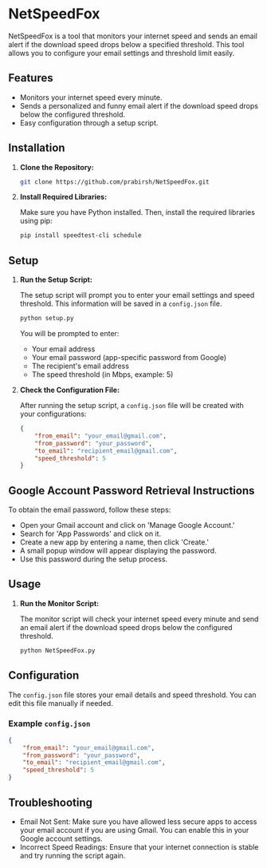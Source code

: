 # NetSpeedFox

NetSpeedFox is a tool that monitors your internet speed and sends an email alert if the download speed drops below a specified threshold. This tool allows you to configure your email settings and threshold limit easily.

## Features

- Monitors your internet speed every minute.
- Sends a personalized and funny email alert if the download speed drops below the configured threshold.
- Easy configuration through a setup script.

## Installation

1. **Clone the Repository:**

    ```sh
    git clone https://github.com/prabirsh/NetSpeedFox.git
    ```

2. **Install Required Libraries:**

    Make sure you have Python installed. Then, install the required libraries using pip:

    ```sh
    pip install speedtest-cli schedule
    ```

## Setup

1. **Run the Setup Script:**

    The setup script will prompt you to enter your email settings and speed threshold. This information will be saved in a `config.json` file.

    ```sh
    python setup.py
    ```

    You will be prompted to enter:
    - Your email address
    - Your email password (app-specific password from Google)
    - The recipient's email address
    - The speed threshold (in Mbps, example: 5)

2. **Check the Configuration File:**

    After running the setup script, a `config.json` file will be created with your configurations:

    ```json
    {
        "from_email": "your_email@gmail.com",
        "from_password": "your_password",
        "to_email": "recipient_email@gmail.com",
        "speed_threshold": 5
    }
    ```
## Google Account Password Retrieval Instructions

To obtain the email password, follow these steps:
- Open your Gmail account and click on 'Manage Google Account.'
- Search for 'App Passwords' and click on it.
- Create a new app by entering a name, then click 'Create.'
- A small popup window will appear displaying the password.
- Use this password during the setup process.

## Usage

1. **Run the Monitor Script:**

    The monitor script will check your internet speed every minute and send an email alert if the download speed drops below the configured threshold.

    ```sh
    python NetSpeedFox.py
    ```

## Configuration

The `config.json` file stores your email details and speed threshold. You can edit this file manually if needed.

### Example `config.json`

```json
{
    "from_email": "your_email@gmail.com",
    "from_password": "your_password",
    "to_email": "recipient_email@gmail.com",
    "speed_threshold": 5
}
```

## Troubleshooting

- Email Not Sent: Make sure you have allowed less secure apps to access your email account if you are using Gmail. You can enable this in your Google account settings.
- Incorrect Speed Readings: Ensure that your internet connection is stable and try running the script again.
